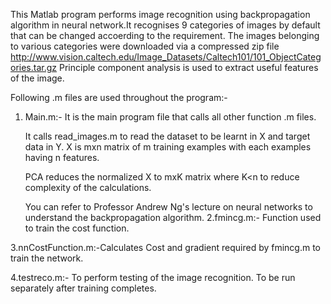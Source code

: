 This Matlab program performs image recognition using backpropagation algorithm in neural network.It recognises 9 categories of images by default that can be changed accoerding to the requirement. The images belonging to various categories were downloaded via a compressed zip file http://www.vision.caltech.edu/Image_Datasets/Caltech101/101_ObjectCategories.tar.gz
Principle component analysis is used to extract useful features of the image.  

Following .m files are used throughout the program:-

1. Main.m:- It is the main program file that calls all other function .m files. 
	
	It calls read_images.m to read the dataset to be learnt in X and target data in Y.
	X is mxn matrix of m training examples with each examples having n features.
	
	PCA reduces the normalized X to mxK matrix where K<n to reduce complexity of the calculations.

	You can refer to Professor Andrew Ng's lecture on neural networks to understand the backpropagation algorithm.
2.fmincg.m:- Function used to train the cost function.

3.nnCostFunction.m:-Calculates Cost and gradient required by fmincg.m to train the network.

4.testreco.m:-  To perform testing of the image recognition. To be run separately after training completes.
